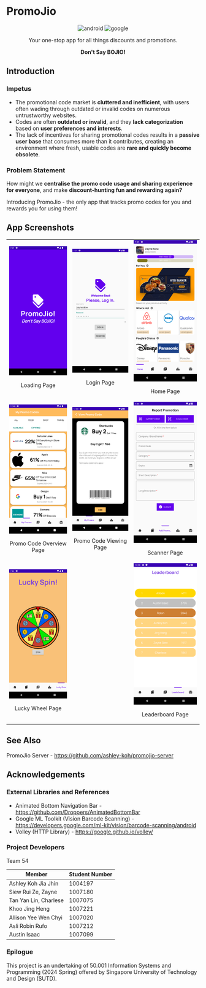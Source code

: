 # PromoJio

<div align="center">
  <div>
    <img src="https://img.shields.io/badge/-Android Studio-black?style=for-the-badge&logoColor=white&logo=android&color=3CC10E" alt="android" />
    <img src="https://img.shields.io/badge/-Google ML Vision-black?style=for-the-badge&logoColor=white&logo=google&color=9C28B1" alt="google" />
  </div>

  <p />
  <p align="center">Your one-stop app for all things discounts and promotions.</p>
  <p align="center"><b>Don't Say BOJIO!</b></p>
</div>

## Introduction

### Impetus

- The promotional code market is **cluttered and inefficient**, with users often wading through outdated or invalid codes on numerous untrustworthy websites.
- Codes are often **outdated or invalid**, and they **lack categorization** based on **user preferences and interests**.
- The lack of incentives for sharing promotional codes results in a **passive user base** that consumes more than it contributes, creating an environment where fresh, usable codes are **rare and quickly become obsolete**.

### Problem Statement

How might we **centralise the promo code usage and sharing experience for everyone**, and make **discount-hunting fun and rewarding again?**

Introducing PromoJio - the only app that tracks promo codes for you and rewards you for using them!

## App Screenshots

<table>
  <tr>
    <td>
      <div align="center">
        <img src="assets/loading.png" alt="Loading Page" width="300" />
        <p>Loading Page</p>
      </div>
    </td>
    <td>
      <div align="center">
        <img src="assets/login.png" alt="Login Page" width="300" />
        <p>Login Page</p>
      </div>
    </td>
    <td>
      <div align="center">
        <img src="assets/home.png" alt="Home Page" width="300" />
        <p>Home Page</p>
      </div>
    </td>
  </tr>
  <tr>
    <td>
      <div align="center">
        <img src="assets/promos.png" alt="Promos Page" width="300" />
        <p>Promo Code Overview Page</p>
      </div>
    </td>
    <td>
      <div align="center">
        <img src="assets/promo.png" alt="Promo Page" width="300" />
        <p>Promo Code Viewing Page</p>
      </div>
    </td>
    <td>
      <div align="center">
        <img src="assets/add.png" alt="Scanner Page" width="300" />
        <p>Scanner Page</p>
      </div>
    </td>
  </tr>
  <tr>
    <td>
      <div align="center">
        <img src="assets/spin.png" alt="Spinner Page" width="300" />
        <p>Lucky Wheel Page</p>
      </div>
    </td>
    <td></td>
    <td>
      <div align="center">
        <img src="assets/leaderboard.png" alt="Leaderboard Page" width="300" />
        <p>Leaderboard Page</p>
      </div>
    </td>
  </tr>
</table>

## See Also

PromoJio Server - https://github.com/ashley-koh/promojio-server

## Acknowledgements

### External Libraries and References

- Animated Bottom Navigation Bar - https://github.com/Droppers/AnimatedBottomBar
- Google ML Toolkit (Vision Barcode Scanning) - https://developers.google.com/ml-kit/vision/barcode-scanning/android
- Volley (HTTP Library) - https://google.github.io/volley/

### Project Developers

Team 54

| Member                | Student Number |
|-----------------------|----------------|
| Ashley Koh Jia Jhin   | 1004197        |
| Siew Rui Ze, Zayne    | 1007180        |
| Tan Yan Lin, Charlese | 1007075        |
| Khoo Jing Heng        | 1007221        |
| Allison Yee Wen Chyi  | 1007020        |
| Asli Robin Rufo       | 1007212        |
| Austin Isaac          | 1007099        |

### Epilogue

This project is an undertaking of 50.001 Information Systems and Programming (2024 Spring) offered by Singapore University of Technology and Design (SUTD).

